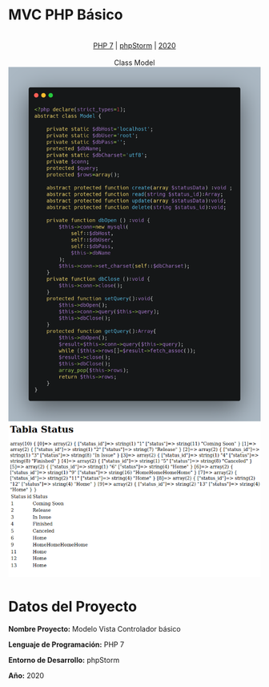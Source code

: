 

 <b><h1>MVC PHP Básico</h1></b>
 <p align="center"><br>
  <a href="#">PHP 7</a> |
  <a href="#">phpStorm</a> |
  <a href="#">2020</a> 
  <br><br>Class Model<br>
  <img src="https://raw.githubusercontent.com/josepintado24/PHP-MVC-BASIC/master/img/CodeModel.png">
  <img src="https://raw.githubusercontent.com/josepintado24/PHP-MVC-BASIC/master/img/CapturaViewTableStatus.png">
</p>

<h1>Datos del Proyecto</h1>

**Nombre Proyecto:** Modelo Vista Controlador básico

**Lenguaje de Programación:** PHP 7

**Entorno de Desarrollo:** phpStorm

**Año:** 2020



